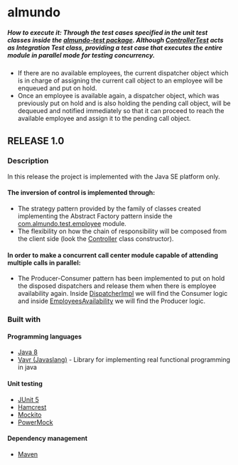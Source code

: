 # almundo

##### How to execute it: Through the test cases specified in the unit test classes inside the [almundo-test package](https://github.com/juan890202/almundo/tree/master/src/test/java/com/almundo/test). Although [ControllerTest](https://github.com/juan890202/almundo/blob/master/src/test/java/com/almundo/test/ControllerTest.java) acts as Integration Test class, providing a test case that executes the entire module in parallel mode for testing concurrency.
* If there are no available employees, the current dispatcher object which is in charge of assigning the current call object to an employee will be enqueued and put on hold.
* Once an employee is available again, a dispatcher object, which was previously put on hold and is also holding the pending call object, will be dequeued and notified immediately so that it can proceed to reach the available employee and assign it to the pending call object.

## RELEASE 1.0

### Description
In this release the project is implemented with the Java SE platform only. 
#### The inversion of control is implemented through:
* The strategy pattern provided by the family of classes created implementing the Abstract Factory pattern inside the 
[com.almundo.test.employee](https://github.com/juan890202/almundo/tree/master/src/main/java/com/almundo/test/employee)
module.
* The flexibility on how the chain of responsibility will be composed from the client side (look the
[Controller](https://github.com/juan890202/almundo/blob/master/src/main/java/com/almundo/test/Controller.java) class constructor).
#### In order to make a concurrent call center module capable of attending multiple calls in parallel:
* The Producer-Consumer pattern has been implemented to put on hold the disposed dispatchers and release them when there is employee availability again. Inside [DispatcherImpl](https://github.com/juan890202/almundo/blob/master/src/main/java/com/almundo/test/service/DispatcherImpl.java) we will find the Consumer logic and inside [EmployeesAvailability](https://github.com/juan890202/almundo/blob/master/src/main/java/com/almundo/test/event/EmployeesAvailability.java) we will find the Producer logic.

### Built with
#### Programming languages
* [Java 8](http://www.oracle.com/technetwork/java/javase/downloads/jdk8-downloads-2133151.html)
* [Vavr (Javaslang)](http://www.vavr.io/) - Library for implementing real functional programming in java
#### Unit testing
* [JUnit 5](https://junit.org/junit5/)
* [Hamcrest](hamcrest.org)
* [Mockito](http://site.mockito.org/)
* [PowerMock](http://powermock.github.io/)
#### Dependency management
* [Maven](https://maven.apache.org/)